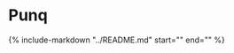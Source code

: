 # Punq

{%
    include-markdown "../README.md"
    start="<!-- quick_start -->"
    end="<!-- end_quick_start -->"
%}
